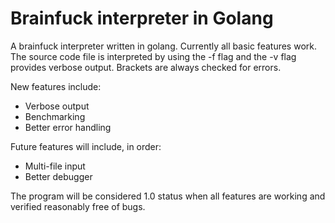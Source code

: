 # Brainfuck interpreter in Golang
A brainfuck interpreter written in golang. Currently all basic features work.
The source code file is interpreted by using the -f flag and the -v flag provides
verbose output. Brackets are always checked for errors.

New features include:
- Verbose output
- Benchmarking
- Better error handling

Future features will include, in order:
- Multi-file input
- Better debugger

The program will be considered 1.0 status when all features are working
and verified reasonably free of bugs.
